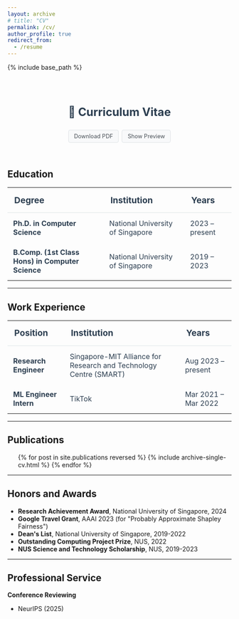 ```yaml
---
layout: archive
# title: "CV"
permalink: /cv/
author_profile: true
redirect_from:
  - /resume
---
```


{% include base_path %}

<div style="text-align: center; margin: 2em 0; padding: 1em;">
  <h2 style="margin-bottom: 1em; font-size: 1.8em; color: #2c3e50;">📄 Curriculum Vitae</h2>
  <div style="display: flex; justify-content: center; gap: 0.5em; flex-wrap: wrap; margin-bottom: 1em;">
    <a href="{{ base_path }}/files/cv.pdf" 
       style="display: inline-block; padding: 6px 12px; background: #f8f9fa; color: #495057; text-decoration: none; border-radius: 4px; border: 1px solid #dee2e6; transition: all 0.2s ease; font-size: 0.9em;"
       onmouseover="this.style.background='#e9ecef'; this.style.borderColor='#adb5bd'"
       onmouseout="this.style.background='#f8f9fa'; this.style.borderColor='#dee2e6'">
      <i class="fas fa-download"></i> Download PDF
    </a>
    <a href="#" onclick="togglePreview(); return false;"
       style="display: inline-block; padding: 6px 12px; background: #f8f9fa; color: #495057; text-decoration: none; border-radius: 4px; border: 1px solid #dee2e6; transition: all 0.2s ease; font-size: 0.9em;"
       onmouseover="this.style.background='#e9ecef'; this.style.borderColor='#adb5bd'"
       onmouseout="this.style.background='#f8f9fa'; this.style.borderColor='#dee2e6'">
      <i class="fas fa-eye"></i> Show Preview
    </a>
  </div>
</div>

<div id="cv-preview" style="display: none; margin: 2em 0; text-align: center; background: #f8f9fa; padding: 1em; border-radius: 5px; border: 1px solid #dee2e6;">
  <iframe src="{{ base_path }}/files/cv.pdf" 
          style="width: 100%; height: 800px; border: 1px solid #ddd; border-radius: 3px;"
          title="CV Preview">
    <p>Your browser does not support PDFs. <a href="{{ base_path }}/files/cv.pdf">Download the PDF</a> instead.</p>
  </iframe>
</div>

<script>
function togglePreview() {
  var preview = document.getElementById('cv-preview');
  var toggleBtn = document.querySelector('a[onclick="togglePreview(); return false;"]');
  
  if (preview.style.display === 'none') {
    preview.style.display = 'block';
    toggleBtn.innerHTML = '<i class="fas fa-eye-slash"></i> Hide Preview';
  } else {
    preview.style.display = 'none';
    toggleBtn.innerHTML = '<i class="fas fa-eye"></i> Show Preview';
  }
}
</script>

## Education

<table style="width: 100%; color: #2c3e50; border-collapse: collapse; margin: 1em 0;">
  <thead>
    <tr style="border-bottom: 2px solid #ecf0f1;">
      <th style="padding: 0.8em; text-align: left; font-size: 1.2em; color: #2c3e50;">Degree</th>
      <th style="padding: 0.8em; text-align: left; font-size: 1.2em; color: #2c3e50;">Institution</th>
      <th style="padding: 0.8em; text-align: left; font-size: 1.2em; color: #2c3e50;">Years</th>
    </tr>
  </thead>
  <tbody>
    <tr>
      <td style="padding: 0.8em; font-size: 1em;"><strong>Ph.D. in Computer Science</strong></td>
      <td style="padding: 0.8em; font-size: 1em;">National University of Singapore</td>
      <td style="padding: 0.8em; font-size: 1em;">2023 – present</td>
    </tr>
    <tr>
      <td style="padding: 0.8em; font-size: 1em;"><strong>B.Comp. (1st Class Hons) in Computer Science</strong></td>
      <td style="padding: 0.8em; font-size: 1em;">National University of Singapore</td>
      <td style="padding: 0.8em; font-size: 1em;">2019 – 2023</td>
    </tr>
  </tbody>
</table>

---

## Work Experience

<table style="width: 100%; color: #2c3e50; border-collapse: collapse; margin: 1em 0;">
  <thead>
    <tr style="border-bottom: 2px solid #ecf0f1;">
      <th style="padding: 0.8em; text-align: left; font-size: 1.2em; color: #2c3e50;">Position</th>
      <th style="padding: 0.8em; text-align: left; font-size: 1.2em; color: #2c3e50;">Institution</th>
      <th style="padding: 0.8em; text-align: left; font-size: 1.2em; color: #2c3e50;">Years</th>
    </tr>
  </thead>
  <tbody>
    <tr>
      <td style="padding: 0.8em; font-size: 1em;"><strong>Research Engineer</strong></td>
      <td style="padding: 0.8em; font-size: 1em;">Singapore-MIT Alliance for Research and Technology Centre (SMART)</td>
      <td style="padding: 0.8em; font-size: 1em;">Aug 2023 – present</td>
    </tr>
    <tr>
      <td style="padding: 0.8em; font-size: 1em;"><strong>ML Engineer Intern</strong></td>
      <td style="padding: 0.8em; font-size: 1em;">TikTok</td>
      <td style="padding: 0.8em; font-size: 1em;">Mar 2021 – Mar 2022</td>
    </tr>
  </tbody>
</table>

---

## Publications

<ul>{% for post in site.publications reversed %}
  {% include archive-single-cv.html %}
{% endfor %}</ul>

---

## Honors and Awards

- **Research Achievement Award**, National University of Singapore, 2024
- **Google Travel Grant**, AAAI 2023 (for "Probably Approximate Shapley Fairness")
- **Dean's List**, National University of Singapore, 2019-2022
- **Outstanding Computing Project Prize**, NUS, 2022
- **NUS Science and Technology Scholarship**, NUS, 2019-2023

---

## Professional Service

**Conference Reviewing**
- NeurIPS (2025)


<!-- 
## Talks and Presentations

<ul>{% for post in site.talks reversed %}
  {% include archive-single-talk-cv.html  %}
{% endfor %}</ul>

--- -->
<!-- 
## Teaching Experience

<ul>{% for post in site.teaching reversed %}
  {% include archive-single-cv.html %}
{% endfor %}</ul> -->
